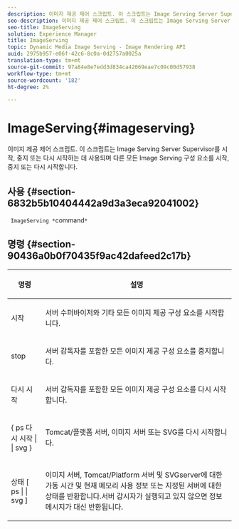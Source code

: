 ```yaml
---
description: 이미지 제공 제어 스크립트. 이 스크립트는 Image Serving Server Supervisor를 시작, 중지 또는 다시 시작하는 데 사용되며 다른 모든 Image Serving 구성 요소를 시작, 중지 또는 다시 시작합니다.
seo-description: 이미지 제공 제어 스크립트. 이 스크립트는 Image Serving Server Supervisor를 시작, 중지 또는 다시 시작하는 데 사용되며 다른 모든 Image Serving 구성 요소를 시작, 중지 또는 다시 시작합니다.
seo-title: ImageServing
solution: Experience Manager
title: ImageServing
topic: Dynamic Media Image Serving - Image Rendering API
uuid: 2975b957-e06f-42c6-8c0a-0d2757a0025a
translation-type: tm+mt
source-git-commit: 97a84e8e7edd3d834ca42069eae7c09c00d57938
workflow-type: tm+mt
source-wordcount: '182'
ht-degree: 2%

---
```



# ImageServing{#imageserving}

이미지 제공 제어 스크립트. 이 스크립트는 Image Serving Server Supervisor를 시작, 중지 또는 다시 시작하는 데 사용되며 다른 모든 Image Serving 구성 요소를 시작, 중지 또는 다시 시작합니다.

## 사용 {#section-6832b5b10404442a9d3a3eca92041002}

` ImageServing *`command`*`

## 명령 {#section-90436a0b0f70435f9ac42dafeed2c17b}

<table id="table_692C6A043F9747C88929FF20373EC88C"> 
 <thead> 
  <tr> 
   <th colname="col1" class="entry"> <p>명령 </p> </th> 
   <th colname="col2" class="entry"> <p>설명 </p> </th> 
  </tr> 
 </thead>
 <tbody> 
  <tr> 
   <td colname="col1"> <p> <span class="codeph"> 시작 </span> </p> </td> 
   <td colname="col2"> <p> 서버 수퍼바이저와 기타 모든 이미지 제공 구성 요소를 시작합니다. </p> </td> 
  </tr> 
  <tr> 
   <td colname="col1"> <p> <span class="codeph"> stop  </span> </p> </td> 
   <td colname="col2"> <p> 서버 감독자를 포함한 모든 이미지 제공 구성 요소를 중지합니다. </p> </td> 
  </tr> 
  <tr> 
   <td colname="col1"> <p> <span class="codeph"> 다시 시작 </span> </p> </td> 
   <td colname="col2"> <p>서버 감독자를 포함한 모든 이미지 제공 구성 요소를 다시 시작합니다. </p> </td> 
  </tr> 
  <tr> 
   <td colname="col1"> <p> <span class="codeph"> { ps 다시 시작 | | svg }  </span> </p> </td> 
   <td colname="col2"> <p> Tomcat/플랫폼 서버, 이미지 서버 또는 SVG를 다시 시작합니다. </p> </td> 
  </tr> 
  <tr> 
   <td colname="col1"> <p> <span class="codeph"> 상태 [ ps | | svg ]  </span> </p> </td> 
   <td colname="col2"> <p>이미지 서버, Tomcat/Platform 서버 및 SVGserver에 대한 가동 시간 및 현재 메모리 사용 정보 또는 지정된 서버에 대한 상태를 반환합니다.서버 감시자가 실행되고 있지 않으면 정보 메시지가 대신 반환됩니다. </p> </td> 
  </tr> 
 </tbody> 
</table>

